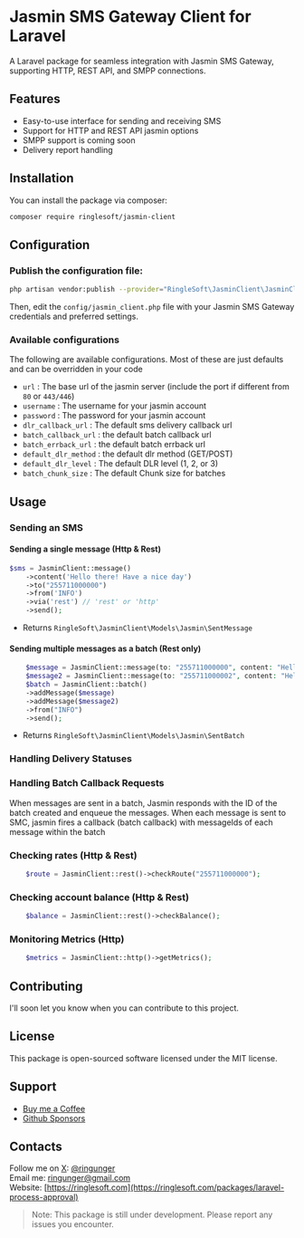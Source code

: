# Jasmin SMS Gateway Client for Laravel

A Laravel package for seamless integration with Jasmin SMS Gateway, supporting HTTP, REST API, and SMPP connections.

## Features

- Easy-to-use interface for sending and receiving SMS
- Support for HTTP and REST API jasmin options
- SMPP support is coming soon
- Delivery report handling

## Installation

You can install the package via composer:

```bash
composer require ringlesoft/jasmin-client
```

## Configuration

### Publish the configuration file:

```bash
php artisan vendor:publish --provider="RingleSoft\JasminClient\JasminClientServiceProvider"
```
Then, edit the `config/jasmin_client.php` file with your Jasmin SMS Gateway credentials and preferred settings.

### Available configurations

The following are available configurations. Most of these are just defaults and can be overridden in your code

- `url` : The base url of the jasmin server (include the port if different from `80` or `443/446`)
- `username` : The username for your jasmin account
- `password` : The password for your jasmin account
- `dlr_callback_url` : The default sms delivery callback url
- `batch_callback_url` : the default batch callback url
- `batch_errback_url` : the default batch errback url
- `default_dlr_method` : the default dlr method (GET/POST)
- `default_dlr_level` : The default DLR level (1, 2, or 3)
- `batch_chunk_size` : The default Chunk size for batches


## Usage

### Sending an SMS

#### Sending a single message  (Http & Rest)

```php
$sms = JasminClient::message()
    ->content('Hello there! Have a nice day')
    ->to("255711000000")
    ->from('INFO')
    ->via('rest') // 'rest' or 'http'
    ->send();
```

- Returns  `RingleSoft\JasminClient\Models\Jasmin\SentMessage`

#### Sending multiple messages as a batch (Rest only)

```php
    $message = JasminClient::message(to: "255711000000", content: "Hello There. Have a nice day");
    $message2 = JasminClient::message(to: "255711000002", content: "Hello There. Have a nice day");
    $batch = JasminClient::batch()
    ->addMessage($message)
    ->addMessage($message2)
    ->from("INFO")
    ->send();
```

- Returns  `RingleSoft\JasminClient\Models\Jasmin\SentBatch`

### Handling Delivery Statuses

### Handling Batch Callback Requests

When messages are sent in a batch, Jasmin responds with the ID of the batch created and enqueue the messages.
When each message is sent to SMC, jasmin fires a callback (batch callback) with messageIds of each message within the
batch

### Checking rates (Http & Rest)
```php
    $route = JasminClient::rest()->checkRoute("255711000000");
```

### Checking account balance (Http & Rest)
```php
    $balance = JasminClient::rest()->checkBalance();
```

### Monitoring Metrics (Http)
```php
    $metrics = JasminClient::http()->getMetrics();
```


## Contributing

I'll soon let you know when you can contribute to this project.

## License

This package is open-sourced software licensed under the MIT license.

## Support

- [Buy me a Coffee](https://www.buymeacoffee.com/ringunger)
- [Github Sponsors](https://github.com/sponsors/ringlesoft)

## Contacts

Follow me on <a href="https://x.com/ringunger">X</a>: <a href="https://x.com/ringunger">@ringunger</a><br>
Email me: <a href="mailto:ringunger@gmail.com">ringunger@gmail.com</a><br>
Website: [https://ringlesoft.com](https://ringlesoft.com/packages/laravel-process-approval)

> Note: This package is still under development. Please report any issues you encounter.
